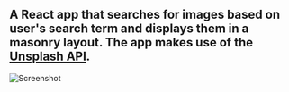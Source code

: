 ## A React app that searches for images based on user's search term and displays them in a masonry layout. The app makes use of the [Unsplash API](https://unsplash.com/developers).

![Screenshot](../../blob/main/public/screenshot.png)
